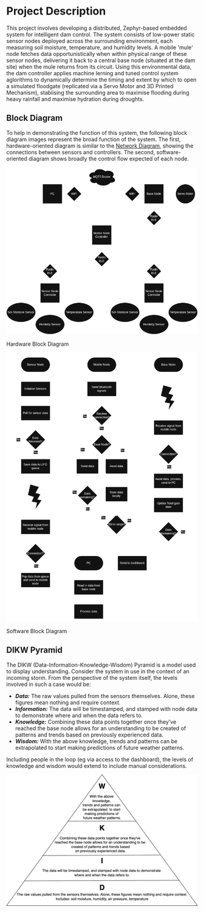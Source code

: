 # Project Description

This project involves developing a distributed, Zephyr-based embedded system for intelligent dam control. The system consists of low-power static sensor nodes deployed across the surrounding environment, each measuring soil moisture, temperature, and humidity levels. A mobile 'mule' node fetches data opportunistically when within physical range of these sensor nodes, delivering it back to a central base node (situated at the dam site) when the mule returns from its circuit. Using this environmental data, the dam controller applies machine lerning and tuned control system aglorithms to dynamically determine the timing and extent by which to open a simulated floodgate (replicated via a Servo Motor and 3D Printed Mechanism), stabiising the surrounding area to maximise flooding during heavy rainfall and maximise hydration during droughts. 

## Block Diagram

To help in demonstrating the function of this system, the following block diagram images represent the broad function of the system. The first, hardware-oriented diagram is similar to the [Network Diagram](wireless_comms.md), showing the connections between sensors and controllers. The second, software-oriented diagram shows broadly the control flow expected of each node.

![Hardware Block Diagram](../images/HW-Diagram.png)

Hardware Block Diagram

![Software Block Diagram](../images/SW-Diagram.png)

Software Block Diagram

## DIKW Pyramid

The DIKW (Data-Information-Knowledge-Wisdom) Pyramid is a model used to display understanding. Consider the system in use in the context of an incoming storm. From the perspective of the system itself, the levels involved in such a case would be:
- ***Data:*** The raw values pulled from the sensors themselves. Alone, these figures mean nothing and require context.
- ***Information:*** The data will be timestamped, and stamped with node data to demonstrate where and when the data refers to.
- ***Knowledge:*** Combining these data points together once they've reached the base node allows for an understanding to be created of patterns and trends based on previously experienced data.
- ***Wisdom:*** With the above knowledge, trends and patterns can be extrapolated to start making predictions of future weather patterns.

Including people in the loop (eg via access to the dashboard), the levels of knowledge and wisdom would extend to include manual considerations.

<img src="/images/pyramid.png" width="600"/>
